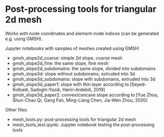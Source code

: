 # Post-processing tools for triangular 2d mesh
Works with node coordinates and element-node indices (can be generated e.g. using GMSH).

Jupyter notebooks with samples of meshes created using GMSH:
- gmsh_slope2d_coarse: simple 2d slope, coarse mesh
- gmsh_slope2d_fine: the same slope, fine mesh
- gmsh_slope2d_subdomains: the same slope, divided into subdomains
- gmsh_slope3d: slope without subdomains, extruded into 3d
- gmsh_slope3d_subdomains: slope with subdomains, extruded into 3d
- gmsh_slope3d_paper1: slope with thin layer according to [Seyed-Kolbadi, Sadoghi-Yazdi, Hariri-Ardebili, 2019]
- gmsh_slope3d_paper2: convex/concave slope according to [Yue Zhou, Shun-Chao Qi, Gang Fan, Ming-Liang Chen, Jia-Wen Zhou, 2020]

Other files:
- mesh_tools.py: post-processing tools for triangular 2d mesh
- mesh_tools_test.ipynb: Jupyter notebook testing the post-processing tools